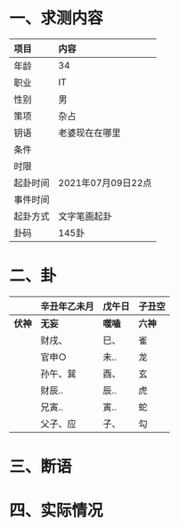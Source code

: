 # 一、求测内容
|项目|内容|
|:-|:-|
|年龄|34|
|职业|IT|
|性别|男|
|策项|杂占|
|钥语|老婆现在在哪里|
|条件||
|时限||
|起卦时间|2021年07月09日22点|
|事件时间||
|起卦方式|文字笔画起卦|
|卦码|145卦|

# 二、卦
||辛丑年乙未月|戊午日|子丑空|
|:-|:-|:-|:-|
|**伏神**|**无妄**|**噬嗑**|**六神**|
||财戌、|巳、|雀|
||官申○|未..|龙|
||孙午、巽|酉、|玄|
||财辰..|辰..|虎|
||兄寅..|寅..|蛇|
||父子、应|子、|勾|


# 三、断语

# 四、实际情况